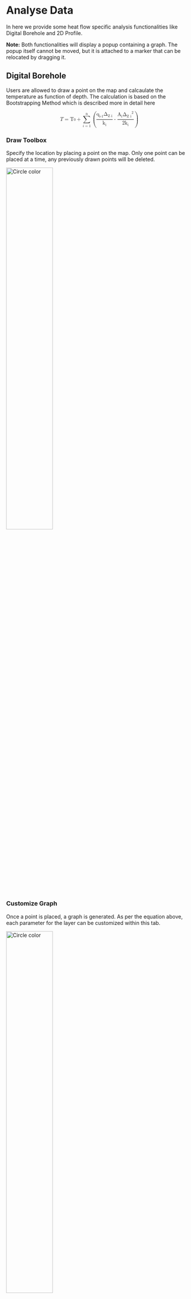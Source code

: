 # Analyse Data

In here we provide some heat flow specific analysis functionalities like Digital Borehole and 2D Profile.

**Note:** Both functionalities will display a popup containing a graph. The popup itself cannot be moved, but it is attached to a marker that can be relocated by dragging it.

## Digital Borehole

Users are allowed to draw a point on the map and calcaulate the temperature as function of depth. The calculation is based on the Bootstrapping Method which is described more in detail here 
<!-- TODO: Add source to bootstrap method Chapman, P. L. and Hinkley, D. V. (1986) The double bootstrap, pivots and confidence limits. Report 26. Center for Statistical Sciences, University of Texas at Austin. -->

<math display="block">
        <mi>T</mi>
        <mo>=</mo>
        <mrow>
          <mmultiscripts>
            <mn>T</mn>
            <mn>0</mn>
          </mmultiscripts>
          <mo>+</mo>
          <munderover>
            <mo>∑</mo>
            <mrow>
              <mi>i</mi>
              <mo>=</mo>
              <mn>1</mn>
            </mrow>
            <mrow>
              <mo>n</mo>
            </mrow>
          </munderover>
          <mo>(</mo>
          <mfrac>
            <mrow>
              <msup>
                <mrow>
                  <msub>
                    <mn>q</mn>
                    <mn
                      ><mmultiscripts>
                        <mn>i-1</mn>
                      </mmultiscripts>
                    </mn>
                  </msub>
                </mrow>
              </msup>
              <msup>
                <mrow>
                  <msub>
                    <mn>&Delta;</mn>
                    <mn
                      ><mmultiscripts>
                        <mn>Z</mn>
                        <mn>i</mn>
                      </mmultiscripts>
                    </mn>
                  </msub>
                </mrow>
              </msup>
            </mrow>
            <msup>
              <munder>
                <msup>
                  <mrow>
                    <msub>
                      <mn>k</mn>
                      <mn
                        ><mmultiscripts>
                          <mn>i</mn>
                        </mmultiscripts>
                      </mn>
                    </msub>
                  </mrow>
                </msup>
              </munder>
            </msup>
          </mfrac>
          <mo>-</mo>
          <mfrac>
            <mrow>
              <msup>
                <mrow>
                  <msub>
                    <mn>A</mn>
                    <mn
                      ><mmultiscripts>
                        <mn>i</mn>
                      </mmultiscripts>
                    </mn>
                  </msub>
                </mrow>
              </msup>
              <msup>
                <mrow>
                  <msub>
                    <mn>&Delta;</mn>
                    <mn
                      ><mmultiscripts>
                        <mn>Z</mn>
                        <mn>i</mn>
                      </mmultiscripts>
                    </mn>
                  </msub>
                </mrow>
                <mn>2</mn>
              </msup>
            </mrow>
            <msup>
              <msup>
                <mrow>
                  <msub>
                    <mn>2k</mn>
                    <mn
                      ><mmultiscripts>
                        <mn>i</mn>
                      </mmultiscripts>
                    </mn>
                  </msub>
                </mrow>
              </msup>
            </msup>
          </mfrac>
          <mo>)</mo>
        </mrow>
      </math>

### Draw Toolbox

Specify the location by placing a point on the map. Only one point can be placed at a time, any previously drawn points will be deleted.

<img src="../../docs/_static/_mapping/digital-borehole_toolbox.PNG" alt="Circle color" width="50%"/>

### Customize Graph

Once a point is placed, a graph is generated. As per the equation above, each parameter for the layer can be customized within this tab.

<img src="../../docs/_static/_mapping/digital-borehole_custom_parameter.PNG" alt="Circle color" width="50%"/>

### About Bootstrapping

Here, you will find information about the method.

<img src="../../docs/_static/_mapping/digital-borehole_about.PNG" alt="Circle color" width="50%"/>

### Results

As a result, a popup will appear on the map at the drawn point. The graph will update automatically if you modify any parameters for the layer within the table.

#### Practice example

How to generate a digital borehole?

1) Click the "Analysis" button in the bottom center of the map’s navigation bar.
2) In the analysis panel, select "Digital Borehole."
3) Click the pencil icon to open the draw toolbox --> [Draw Toolbox](#draw-toolbox)
   1) Select the marker icon ("Draw Point") to activate point drawing mode.
   2) Position your cursor at the desired location on the map and click to place the point for the "Digital Borehole."
4) If the graph does not open, click on the marker near your drawn point.
5) To customize the graph --> [Customize Graph](#customize-graph)

<img src="../../docs/_static/_mapping/digital-borehole_result.PNG" alt="Circle color" width="100%"/>

## 2D Profile

The 2D Proifle projects values of existing points within a threshold distance to a useres drawn line on the line and displays.

### Setup

<img src="../../docs/_static/_mapping/2d-profile-setup.PNG" alt="Circle color" width="50%"/>

### Draw Toolbox

Draw a line to project existing points within a threshold onto the line, generating the 2D profile. Only one line can be active at a time, previously drawn lines will be deleted. Additionally, a line can consist of only two points. If more than two points are drawn, the first and last point will be used.

<img src="../../docs/_static/_mapping/2d-profile-toolbox.PNG" alt="Circle color" width="50%"/>

### About 2D Profile

Here, you can find information about the algorithm used to calculate the graph.

<img src="../../docs/_static/_mapping/2d-profile-about.PNG" alt="Circle color" width="50%"/>

The logic behind the graph is shown in the following figure.

<img src="../../docs/_static/_mapping/about_2D_profile_.svg" alt="triangle with all three sides equal" width="50%"/>

### Results

The results will be a popup showing the points within a users defined threshold.

#### Practice example

How to generate a digital borehole?

1) Click the "Analysis" button located in the bottom center of the map.
2) In the analysis panel, select "2D Profile."
3) Click on the settings icon to open the Setup menu --> [Setup](#setup)
   1) Choose a property.
   2) Set a threshold value.
4) Click the pencil icon to open the draw toolbox --> [Draw Toolbox](#draw-toolbox-1)
   1) Select the line icon ("Draw line") to activate line drawing mode.
   2) Position your cursor on the map and click to define the start and end points of the line.
5) Click "Calculate 2D Profile" to generate the profile.
6) If the graph overlaps with the line, drag the marker connected to the graph to a new position.
7) Hover over any points or bars within the graph, and the corresponding data point on the map will be highlighted.

<br><br>
The resulting 2D Profile in the app looks like this.

<img src="../../docs/_static/_mapping/2d-profile-results.PNG" alt="Circle color" width="100%"/>

### Practice example

